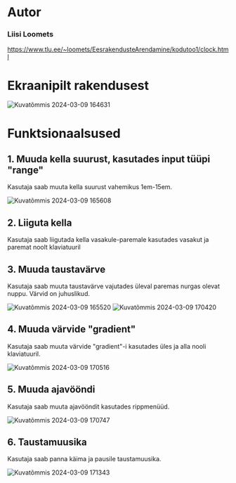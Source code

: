 # Autor
### Liisi Loomets
https://www.tlu.ee/~loomets/EesrakendusteArendamine/kodutoo1/clock.html

# Ekraanipilt rakendusest
![Kuvatõmmis 2024-03-09 164631](https://github.com/LLoomets/Eesrakendused-Kell/assets/146342702/a5d08d4b-8a9e-4daf-bf33-778199c1a574)

# Funktsionaalsused
## 1. Muuda kella suurust, kasutades input tüüpi "range"
Kasutaja saab muuta kella suurust vahemikus 1em-15em.

![Kuvatõmmis 2024-03-09 165608](https://github.com/LLoomets/Eesrakendused-Kell/assets/146342702/9e3e2561-f344-4def-87dc-8dbaffc74081)

## 2. Liiguta kella
Kasutaja saab liigutada kella vasakule-paremale kasutades vasakut ja paremat noolt klaviatuuril

## 3. Muuda taustavärve
Kasutaja saab muuta taustavärve vajutades üleval paremas nurgas olevat nuppu. Värvid on juhuslikud.

![Kuvatõmmis 2024-03-09 165520](https://github.com/LLoomets/Eesrakendused-Kell/assets/146342702/be3d0026-6d37-4cf5-8f9f-c0e132c9ecd8)
![Kuvatõmmis 2024-03-09 170420](https://github.com/LLoomets/Eesrakendused-Kell/assets/146342702/a2647ba6-e47c-4174-a486-2882b0c3df7b)

## 4. Muuda värvide "gradient"
Kasutaja saab muuta värvide "gradient"-i kasutades üles ja alla nooli klaviatuuril.

![Kuvatõmmis 2024-03-09 170516](https://github.com/LLoomets/Eesrakendused-Kell/assets/146342702/c5444d8f-27db-4a46-9d1b-9ae7a5990b69)

## 5. Muuda ajavööndi
Kasutaja saab muuta ajavööndit kasutades rippmenüüd.

![Kuvatõmmis 2024-03-09 170747](https://github.com/LLoomets/Eesrakendused-Kell/assets/146342702/2f3f61bf-111a-4516-9923-a84317a80019)

## 6. Taustamuusika
Kasutaja saab panna käima ja pausile taustamuusika.

![Kuvatõmmis 2024-03-09 171343](https://github.com/LLoomets/Eesrakendused-Kell/assets/146342702/722266a1-51a2-48f2-b835-4b137cbe61f0)
